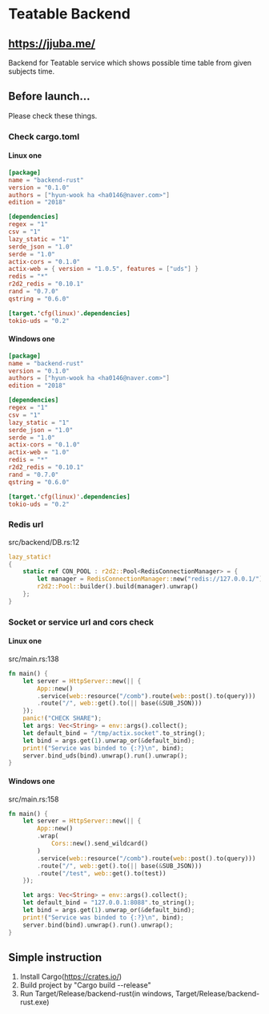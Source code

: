 # Teatable Backend
## https://jjuba.me/

Backend for Teatable service which shows possible time table from given subjects time.

## Before launch...
Please check these things.
### Check cargo.toml
#### Linux one
```toml
[package]
name = "backend-rust"
version = "0.1.0"
authors = ["hyun-wook ha <ha0146@naver.com>"]
edition = "2018"

[dependencies]
regex = "1"
csv = "1"
lazy_static = "1"
serde_json = "1.0"
serde = "1.0"
actix-cors = "0.1.0"
actix-web = { version = "1.0.5", features = ["uds"] }
redis = "*"
r2d2_redis = "0.10.1"
rand = "0.7.0"
qstring = "0.6.0"

[target.'cfg(linux)'.dependencies]
tokio-uds = "0.2"
```

#### Windows one
```toml
[package]
name = "backend-rust"
version = "0.1.0"
authors = ["hyun-wook ha <ha0146@naver.com>"]
edition = "2018"

[dependencies]
regex = "1"
csv = "1"
lazy_static = "1"
serde_json = "1.0"
serde = "1.0"
actix-cors = "0.1.0"
actix-web = "1.0"
redis = "*"
r2d2_redis = "0.10.1"
rand = "0.7.0"
qstring = "0.6.0"

[target.'cfg(linux)'.dependencies]
tokio-uds = "0.2"
```

### Redis url
src/backend/DB.rs:12
```rust
lazy_static!
{
    static ref CON_POOL : r2d2::Pool<RedisConnectionManager> = {
        let manager = RedisConnectionManager::new("redis://127.0.0.1/").unwrap();
        r2d2::Pool::builder().build(manager).unwrap()
    };
}
```

### Socket or service url and cors check
#### Linux one
src/main.rs:138
```rust
fn main() {
    let server = HttpServer::new(|| {
        App::new()
        .service(web::resource("/comb").route(web::post().to(query)))
        .route("/", web::get().to(|| base(&SUB_JSON)))   
    });
    panic!("CHECK SHARE");
    let args: Vec<String> = env::args().collect();
    let default_bind = "/tmp/actix.socket".to_string();
    let bind = args.get(1).unwrap_or(&default_bind);
    print!("Service was binded to {:?}\n", bind);
    server.bind_uds(bind).unwrap().run().unwrap();
}
```

#### Windows one
src/main.rs:158
```rust
fn main() {
    let server = HttpServer::new(|| {
        App::new()
        .wrap(
            Cors::new().send_wildcard()
        )
        .service(web::resource("/comb").route(web::post().to(query)))
        .route("/", web::get().to(|| base(&SUB_JSON)))  
        .route("/test", web::get().to(test)) 
    });

    let args: Vec<String> = env::args().collect();
    let default_bind = "127.0.0.1:8088".to_string();
    let bind = args.get(1).unwrap_or(&default_bind);
    print!("Service was binded to {:?}\n", bind);
    server.bind(bind).unwrap().run().unwrap();
}
```

## Simple instruction
1. Install Cargo(https://crates.io/)
2. Build project by "Cargo build --release"
3. Run Target/Release/backend-rust(in windows, Target/Release/backend-rust.exe)